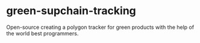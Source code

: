 # green-supchain-tracking
Open-source creating a polygon tracker for green products with the help of the world best programmers.
